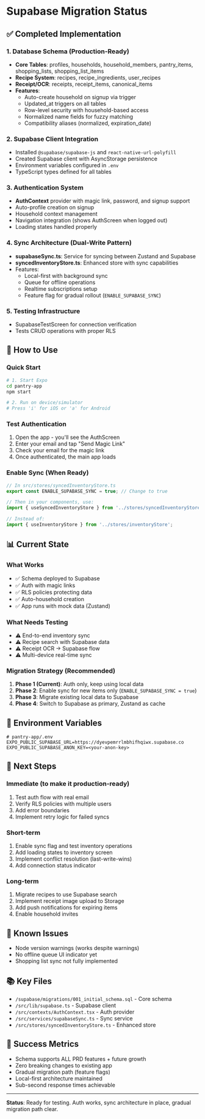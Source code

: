 # Supabase Migration Status

## ✅ Completed Implementation

### 1. Database Schema (Production-Ready)
- **Core Tables**: profiles, households, household_members, pantry_items, shopping_lists, shopping_list_items
- **Recipe System**: recipes, recipe_ingredients, user_recipes
- **Receipt/OCR**: receipts, receipt_items, canonical_items
- **Features**:
  - Auto-create household on signup via trigger
  - Updated_at triggers on all tables
  - Row-level security with household-based access
  - Normalized name fields for fuzzy matching
  - Compatibility aliases (normalized, expiration_date)

### 2. Supabase Client Integration
- Installed `@supabase/supabase-js` and `react-native-url-polyfill`
- Created Supabase client with AsyncStorage persistence
- Environment variables configured in `.env`
- TypeScript types defined for all tables

### 3. Authentication System
- **AuthContext** provider with magic link, password, and signup support
- Auto-profile creation on signup
- Household context management
- Navigation integration (shows AuthScreen when logged out)
- Loading states handled properly

### 4. Sync Architecture (Dual-Write Pattern)
- **supabaseSync.ts**: Service for syncing between Zustand and Supabase
- **syncedInventoryStore.ts**: Enhanced store with sync capabilities
- Features:
  - Local-first with background sync
  - Queue for offline operations
  - Realtime subscriptions setup
  - Feature flag for gradual rollout (`ENABLE_SUPABASE_SYNC`)

### 5. Testing Infrastructure
- SupabaseTestScreen for connection verification
- Tests CRUD operations with proper RLS

## 🚀 How to Use

### Quick Start
```bash
# 1. Start Expo
cd pantry-app
npm start

# 2. Run on device/simulator
# Press 'i' for iOS or 'a' for Android
```

### Test Authentication
1. Open the app - you'll see the AuthScreen
2. Enter your email and tap "Send Magic Link"
3. Check your email for the magic link
4. Once authenticated, the main app loads

### Enable Sync (When Ready)
```typescript
// In src/stores/syncedInventoryStore.ts
export const ENABLE_SUPABASE_SYNC = true; // Change to true

// Then in your components, use:
import { useSyncedInventoryStore } from '../stores/syncedInventoryStore';

// Instead of:
import { useInventoryStore } from '../stores/inventoryStore';
```

## 📊 Current State

### What Works
- ✅ Schema deployed to Supabase
- ✅ Auth with magic links
- ✅ RLS policies protecting data
- ✅ Auto-household creation
- ✅ App runs with mock data (Zustand)

### What Needs Testing
- ⚠️ End-to-end inventory sync
- ⚠️ Recipe search with Supabase data
- ⚠️ Receipt OCR → Supabase flow
- ⚠️ Multi-device real-time sync

### Migration Strategy (Recommended)
1. **Phase 1 (Current)**: Auth only, keep using local data
2. **Phase 2**: Enable sync for new items only (`ENABLE_SUPABASE_SYNC = true`)
3. **Phase 3**: Migrate existing local data to Supabase
4. **Phase 4**: Switch to Supabase as primary, Zustand as cache

## 🔧 Environment Variables

```env
# pantry-app/.env
EXPO_PUBLIC_SUPABASE_URL=https://dyevpemrrlmbhifhqiwx.supabase.co
EXPO_PUBLIC_SUPABASE_ANON_KEY=<your-anon-key>
```

## 📝 Next Steps

### Immediate (to make it production-ready)
1. Test auth flow with real email
2. Verify RLS policies with multiple users
3. Add error boundaries
4. Implement retry logic for failed syncs

### Short-term
1. Enable sync flag and test inventory operations
2. Add loading states to inventory screen
3. Implement conflict resolution (last-write-wins)
4. Add connection status indicator

### Long-term
1. Migrate recipes to use Supabase search
2. Implement receipt image upload to Storage
3. Add push notifications for expiring items
4. Enable household invites

## 🐛 Known Issues
- Node version warnings (works despite warnings)
- No offline queue UI indicator yet
- Shopping list sync not fully implemented

## 📚 Key Files
- `/supabase/migrations/001_initial_schema.sql` - Core schema
- `/src/lib/supabase.ts` - Supabase client
- `/src/contexts/AuthContext.tsx` - Auth provider
- `/src/services/supabaseSync.ts` - Sync service
- `/src/stores/syncedInventoryStore.ts` - Enhanced store

## 🎉 Success Metrics
- Schema supports ALL PRD features + future growth
- Zero breaking changes to existing app
- Gradual migration path (feature flags)
- Local-first architecture maintained
- Sub-second response times achievable

---

**Status**: Ready for testing. Auth works, sync architecture in place, gradual migration path clear.